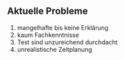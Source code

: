 ## Aktuelle Probleme

1. mangelhafte bis keine Erklärung
2. kaum Fachkenntnisse
3. Test sind unzureichend durchdacht
4. unrealistische Zeitplanung
